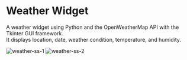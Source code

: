 # Weather Widget
A weather widget using Python and the OpenWeatherMap API with the Tkinter GUI framework.  
It displays location, date, weather condition, temperature, and humidity.  

![weather-ss-1](https://github.com/PintyaPintya/weather-widget/assets/87378992/392af69a-5c75-4f9e-a1d9-8d97d02a0c6c)
![weather-ss-2](https://github.com/PintyaPintya/weather-widget/assets/87378992/9d6701f7-46a8-4602-ba01-f69a5750d2c6)
